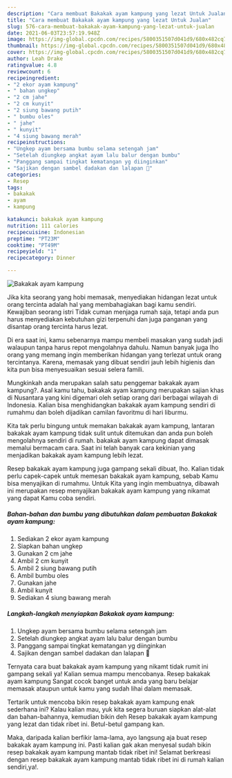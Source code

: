 ```yaml
---
description: "Cara membuat Bakakak ayam kampung yang lezat Untuk Jualan"
title: "Cara membuat Bakakak ayam kampung yang lezat Untuk Jualan"
slug: 576-cara-membuat-bakakak-ayam-kampung-yang-lezat-untuk-jualan
date: 2021-06-03T23:57:19.948Z
image: https://img-global.cpcdn.com/recipes/5800351507d041d9/680x482cq70/bakakak-ayam-kampung-foto-resep-utama.jpg
thumbnail: https://img-global.cpcdn.com/recipes/5800351507d041d9/680x482cq70/bakakak-ayam-kampung-foto-resep-utama.jpg
cover: https://img-global.cpcdn.com/recipes/5800351507d041d9/680x482cq70/bakakak-ayam-kampung-foto-resep-utama.jpg
author: Leah Drake
ratingvalue: 4.8
reviewcount: 6
recipeingredient:
- "2 ekor ayam kampung"
- " bahan ungkep"
- "2 cm jahe"
- "2 cm kunyit"
- "2 siung bawang putih"
- " bumbu oles"
- " jahe"
- " kunyit"
- "4 siung bawang merah"
recipeinstructions:
- "Ungkep ayam bersama bumbu selama setengah jam"
- "Setelah diungkep angkat ayam lalu balur dengan bumbu"
- "Panggang sampai tingkat kematangan yg diinginkan"
- "Sajikan dengan sambel dadakan dan lalapan 🤤"
categories:
- Resep
tags:
- bakakak
- ayam
- kampung

katakunci: bakakak ayam kampung 
nutrition: 111 calories
recipecuisine: Indonesian
preptime: "PT23M"
cooktime: "PT49M"
recipeyield: "1"
recipecategory: Dinner

---
```



![Bakakak ayam kampung](https://img-global.cpcdn.com/recipes/5800351507d041d9/680x482cq70/bakakak-ayam-kampung-foto-resep-utama.jpg)

Jika kita seorang yang hobi memasak, menyediakan hidangan lezat untuk orang tercinta adalah hal yang membahagiakan bagi kamu sendiri. Kewajiban seorang istri Tidak cuman menjaga rumah saja, tetapi anda pun harus menyediakan kebutuhan gizi terpenuhi dan juga panganan yang disantap orang tercinta harus lezat.

Di era  saat ini, kamu sebenarnya mampu membeli masakan yang sudah jadi walaupun tanpa harus repot mengolahnya dahulu. Namun banyak juga lho orang yang memang ingin memberikan hidangan yang terlezat untuk orang tercintanya. Karena, memasak yang dibuat sendiri jauh lebih higienis dan kita pun bisa menyesuaikan sesuai selera famili. 



Mungkinkah anda merupakan salah satu penggemar bakakak ayam kampung?. Asal kamu tahu, bakakak ayam kampung merupakan sajian khas di Nusantara yang kini digemari oleh setiap orang dari berbagai wilayah di Indonesia. Kalian bisa menghidangkan bakakak ayam kampung sendiri di rumahmu dan boleh dijadikan camilan favoritmu di hari liburmu.

Kita tak perlu bingung untuk memakan bakakak ayam kampung, lantaran bakakak ayam kampung tidak sulit untuk ditemukan dan anda pun boleh mengolahnya sendiri di rumah. bakakak ayam kampung dapat dimasak memalui bermacam cara. Saat ini telah banyak cara kekinian yang menjadikan bakakak ayam kampung lebih lezat.

Resep bakakak ayam kampung juga gampang sekali dibuat, lho. Kalian tidak perlu capek-capek untuk memesan bakakak ayam kampung, sebab Kamu bisa menyajikan di rumahmu. Untuk Kita yang ingin membuatnya, dibawah ini merupakan resep menyajikan bakakak ayam kampung yang nikamat yang dapat Kamu coba sendiri.

<!--inarticleads1-->

##### Bahan-bahan dan bumbu yang dibutuhkan dalam pembuatan Bakakak ayam kampung:

1. Sediakan 2 ekor ayam kampung
1. Siapkan  bahan ungkep
1. Gunakan 2 cm jahe
1. Ambil 2 cm kunyit
1. Ambil 2 siung bawang putih
1. Ambil  bumbu oles
1. Gunakan  jahe
1. Ambil  kunyit
1. Sediakan 4 siung bawang merah




<!--inarticleads2-->

##### Langkah-langkah menyiapkan Bakakak ayam kampung:

1. Ungkep ayam bersama bumbu selama setengah jam
1. Setelah diungkep angkat ayam lalu balur dengan bumbu
1. Panggang sampai tingkat kematangan yg diinginkan
1. Sajikan dengan sambel dadakan dan lalapan 🤤




Ternyata cara buat bakakak ayam kampung yang nikamt tidak rumit ini gampang sekali ya! Kalian semua mampu mencobanya. Resep bakakak ayam kampung Sangat cocok banget untuk anda yang baru belajar memasak ataupun untuk kamu yang sudah lihai dalam memasak.

Tertarik untuk mencoba bikin resep bakakak ayam kampung enak sederhana ini? Kalau kalian mau, yuk kita segera buruan siapkan alat-alat dan bahan-bahannya, kemudian bikin deh Resep bakakak ayam kampung yang lezat dan tidak ribet ini. Betul-betul gampang kan. 

Maka, daripada kalian berfikir lama-lama, ayo langsung aja buat resep bakakak ayam kampung ini. Pasti kalian gak akan menyesal sudah bikin resep bakakak ayam kampung mantab tidak ribet ini! Selamat berkreasi dengan resep bakakak ayam kampung mantab tidak ribet ini di rumah kalian sendiri,ya!.

